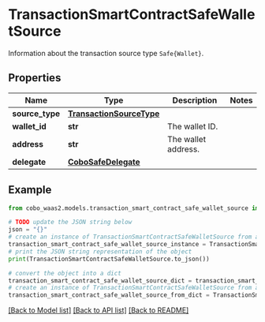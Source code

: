 # TransactionSmartContractSafeWalletSource

Information about the transaction source type `Safe{Wallet}`. 

## Properties

Name | Type | Description | Notes
------------ | ------------- | ------------- | -------------
**source_type** | [**TransactionSourceType**](TransactionSourceType.md) |  | 
**wallet_id** | **str** | The wallet ID. | 
**address** | **str** | The wallet address. | 
**delegate** | [**CoboSafeDelegate**](CoboSafeDelegate.md) |  | 

## Example

```python
from cobo_waas2.models.transaction_smart_contract_safe_wallet_source import TransactionSmartContractSafeWalletSource

# TODO update the JSON string below
json = "{}"
# create an instance of TransactionSmartContractSafeWalletSource from a JSON string
transaction_smart_contract_safe_wallet_source_instance = TransactionSmartContractSafeWalletSource.from_json(json)
# print the JSON string representation of the object
print(TransactionSmartContractSafeWalletSource.to_json())

# convert the object into a dict
transaction_smart_contract_safe_wallet_source_dict = transaction_smart_contract_safe_wallet_source_instance.to_dict()
# create an instance of TransactionSmartContractSafeWalletSource from a dict
transaction_smart_contract_safe_wallet_source_from_dict = TransactionSmartContractSafeWalletSource.from_dict(transaction_smart_contract_safe_wallet_source_dict)
```
[[Back to Model list]](../README.md#documentation-for-models) [[Back to API list]](../README.md#documentation-for-api-endpoints) [[Back to README]](../README.md)



